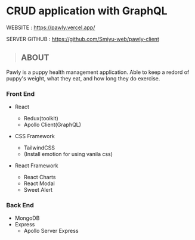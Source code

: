 # CRUD application with GraphQL

WEBSITE : https://pawly.vercel.app/

SERVER GITHUB : https://github.com/Smiyu-web/pawly-client

> ## ABOUT

Pawly is a puppy health management application. Able to keep a redord of puppy's weight, what they eat, and how long they do exercise.

### Front End

- React

  - Redux(toolkit)
  - Apollo Client(GraphQL)

- CSS Framework

  - TailwindCSS
  - (Install emotion for using vanila css)

- React Framework

  - React Charts
  - React Modal
  - Sweet Alert

### Back End

- MongoDB
- Express
  - Apollo Server Express
